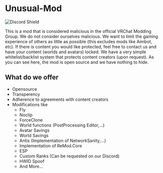 # Unusual-Mod

![Discord Shield](https://discordapp.com/api/guilds/967152468318363689/widget.png?style=shield)

This is a mod that is considered malicious in the official VRChat Modding Group.
We do not consider ourselves malicious. 
We want to limit the gaming experience of others as little as possible (this excludes mods like Aimbot, etc).
If there is content you would like protected, feel free to contact us and have your content (worlds and avatars) locked.
We have a very simple whitelist/backlist system that protects content creators (upon request).
As you can see here, the mod is open source and we have nothing to hide.

## What do we offer

- Opensource
- Transperency
- Adherence to agreements with content creators
- Modifications like
  - Fly
  - Noclip
  - ForceClone
  - World functions (PostProcessing Editor,...)
  - Avatar Savings
  - World Savings
  - Antis (Implementation of NetworkSanity,...)
  - Implementation of ReMod.Core
  - ESP
  - Custom Ranks (Can be requested on our Discord)
  - HWID Spoof
  - And More...
